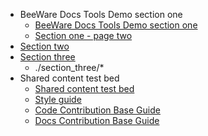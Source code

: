 - BeeWare Docs Tools Demo section one
    - [BeeWare Docs Tools Demo section one](section_one/index.md)
    - [Section one - page two](section_one/page_two.md)
- [Section two](section_two/index.md)
- [Section three](section_three/index.md)
    - ./section_three/*
- Shared content test bed
    - [Shared content test bed](content_test_bed/index.md)
    - [Style guide](content_test_bed/style_guide_include.md)
    - [Code Contribution Base Guide](content_test_bed/how-to/code_contribution_base_include.md)
    - [Docs Contribution Base Guide](content_test_bed/how-to/docs_contribution_base_include.md)
